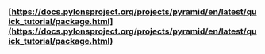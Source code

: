 ### [https://docs.pylonsproject.org/projects/pyramid/en/latest/quick_tutorial/package.html](https://docs.pylonsproject.org/projects/pyramid/en/latest/quick_tutorial/package.html)

